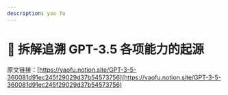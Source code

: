 ```yaml
---
description: yao fu
---
```


# 🔆 拆解追溯 GPT-3.5 各项能力的起源

原文链接：[https://yaofu.notion.site/GPT-3-5-360081d91ec245f29029d37b54573756](https://yaofu.notion.site/GPT-3-5-360081d91ec245f29029d37b54573756)
